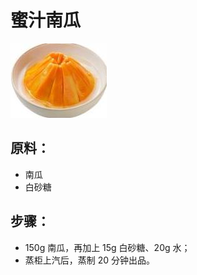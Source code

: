 # 蜜汁南瓜

![蜜汁南瓜](/images/蜜汁南瓜.jpg)

## 原料：

- 南瓜
- 白砂糖

## 步骤：

- 150g 南瓜，再加上 15g 白砂糖、20g 水；
- 蒸柜上汽后，蒸制 20 分钟出品。
